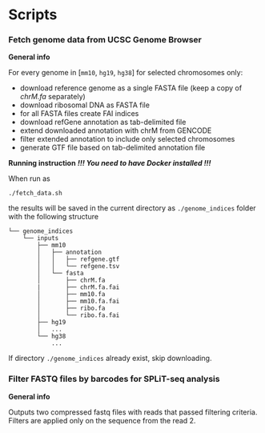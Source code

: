 # Scripts

### Fetch genome data from UCSC Genome Browser

**General info**

For every genome in [`mm10`, `hg19`, `hg38`] for selected chromosomes only:

  - download reference genome as a single FASTA file (keep a copy of *chrM.fa* separately)
  - download ribosomal DNA as FASTA file
  - for all FASTA files create FAI indices
  - download refGene annotation as tab-delimited file
  - extend downloaded annotation with chrM from GENCODE
  - filter extended annotation to include only selected chromosomes
  - generate GTF file based on tab-delimited annotation file


**Running instruction** ***!!! You need to have Docker installed !!!***

When run as
```
./fetch_data.sh
```
the results will be saved in the current directory as `./genome_indices` folder with the following structure

```
└── genome_indices
    └── inputs
        ├── mm10
        │   ├── annotation
        │   │   ├── refgene.gtf
        │   │   └── refgene.tsv
        │   └── fasta
        │       ├── chrM.fa
        |       ├── chrM.fa.fai
        │       ├── mm10.fa
        │       ├── mm10.fa.fai
        │       ├── ribo.fa
        │       └── ribo.fa.fai
        ├── hg19
        │   ...
        └── hg38
            ...
```
If directory `./genome_indices` already exist, skip downloading.


### Filter FASTQ files by barcodes for SPLiT-seq analysis

**General info**

Outputs two compressed fastq files with reads that passed filtering criteria. Filters are applied only on the sequence from the read 2.